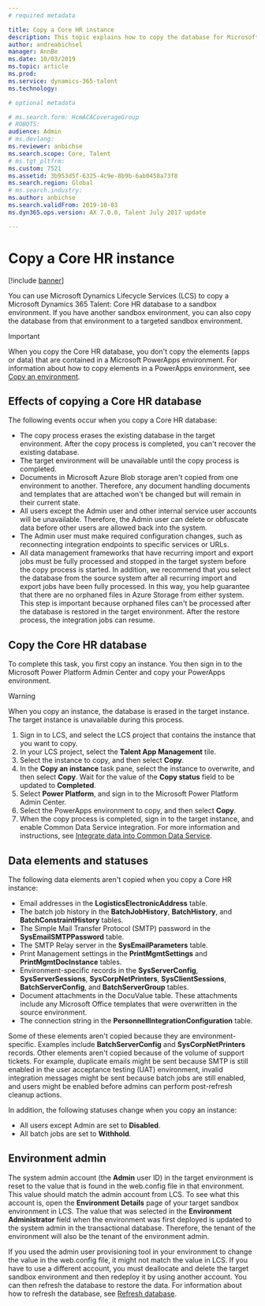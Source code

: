 ```yaml
---
# required metadata

title: Copy a Core HR instance
description: This topic explains how to copy the database for Microsoft Dynamics 365 Talent - Core HR to a sandbox environment.
author: andreabichsel
manager: AnnBe
ms.date: 10/03/2019
ms.topic: article
ms.prod: 
ms.service: dynamics-365-talent
ms.technology: 

# optional metadata

# ms.search.form: HcmACACoverageGroup
# ROBOTS: 
audience: Admin
# ms.devlang: 
ms.reviewer: anbichse
ms.search.scope: Core, Talent
# ms.tgt_pltfrm: 
ms.custom: 7521
ms.assetid: 3b953d5f-6325-4c9e-8b9b-6ab0458a73f8
ms.search.region: Global
# ms.search.industry: 
ms.author: anbichse
ms.search.validFrom: 2019-10-03
ms.dyn365.ops.version: AX 7.0.0, Talent July 2017 update

---
```

# Copy a Core HR instance

[!include [banner](../includes/banner.md)]

You can use Microsoft Dynamics Lifecycle Services (LCS) to copy a Microsoft Dynamics 365 Talent: Core HR database to a sandbox environment. If you have another sandbox environment, you can also copy the database from that environment to a targeted sandbox environment.

> [!IMPORTANT]
> When you copy the Core HR database, you don't copy the elements (apps or data) that are contained in a Microsoft PowerApps environment. For information about how to copy elements in a PowerApps environment, see [Copy an environment](https://docs.microsoft.com/power-platform/admin/copy-environment).

## Effects of copying a Core HR database

The following events occur when you copy a Core HR database:

- The copy process erases the existing database in the target environment. After the copy process is completed, you can't recover the existing database.
- The target environment will be unavailable until the copy process is completed.
- Documents in Microsoft Azure Blob storage aren't copied from one environment to another. Therefore, any document handling documents and templates that are attached won't be changed but will remain in their current state.
- All users except the Admin user and other internal service user accounts will be unavailable. Therefore, the Admin user can delete or obfuscate data before other users are allowed back into the system.
- The Admin user must make required configuration changes, such as reconnecting integration endpoints to specific services or URLs.
- All data management frameworks that have recurring import and export jobs must be fully processed and stopped in the target system before the copy process is started. In addition, we recommend that you select the database from the source system after all recurring import and export jobs have been fully processed. In this way, you help guarantee that there are no orphaned files in Azure Storage from either system. This step is important because orphaned files can't be processed after the database is restored in the target environment. After the restore process, the integration jobs can resume.

## Copy the Core HR database

To complete this task, you first copy an instance. You then sign in to the Microsoft Power Platform Admin Center and copy your PowerApps environment.

> [!WARNING]
> When you copy an instance, the database is erased in the target instance. The target instance is unavailable during this process.

1. Sign in to LCS, and select the LCS project that contains the instance that you want to copy.
2. In your LCS project, select the **Talent App Management** tile.
3. Select the instance to copy, and then select **Copy**.
4. In the **Copy an instance** task pane, select the instance to overwrite, and then select **Copy**. Wait for the value of the **Copy status** field to be updated to **Completed**.
5. Select **Power Platform**, and sign in to the Microsoft Power Platform Admin Center.
6. Select the PowerApps environment to copy, and then select **Copy**.
7. When the copy process is completed, sign in to the target instance, and enable Common Data Service integration. For more information and instructions, see [Integrate data into Common Data Service](https://docs.microsoft.com/power-platform/admin/data-integrator).

## Data elements and statuses

The following data elements aren't copied when you copy a Core HR instance:

- Email addresses in the **LogisticsElectronicAddress** table.
- The batch job history in the **BatchJobHistory**, **BatchHistory**, and **BatchConstraintHistory** tables.
- The Simple Mail Transfer Protocol (SMTP) password in the **SysEmailSMTPPassword** table.
- The SMTP Relay server in the **SysEmailParameters** table.
- Print Management settings in the **PrintMgmtSettings** and **PrintMgmtDocInstance** tables.
- Environment-specific records in the **SysServerConfig**, **SysServerSessions**, **SysCorpNetPrinters**, **SysClientSessions**, **BatchServerConfig**, and **BatchServerGroup** tables.
- Document attachments in the DocuValue table. These attachments include any Microsoft Office templates that were overwritten in the source environment.
- The connection string in the **PersonnellIntegrationConfiguration** table.

Some of these elements aren't copied because they are environment-specific. Examples include **BatchServerConfig** and **SysCorpNetPrinters** records. Other elements aren't copied because of the volume of support tickets. For example, duplicate emails might be sent because SMTP is still enabled in the user acceptance testing (UAT) environment, invalid integration messages might be sent because batch jobs are still enabled, and users might be enabled before admins can perform post-refresh cleanup actions.

In addition, the following statuses change when you copy an instance:

- All users except Admin are set to **Disabled**.
- All batch jobs are set to **Withhold**.

## Environment admin

The system admin account (the **Admin** user ID) in the target environment is reset to the value that is found in the web.config file in that environment. This value should match the admin account from LCS. To see what this account is, open the **Environment Details** page of your target sandbox environment in LCS. The value that was selected in the **Environment Administrator** field when the environment was first deployed is updated to the system admin in the transactional database. Therefore, the tenant of the environment will also be the tenant of the environment admin.

If you used the admin user provisioning tool in your environment to change the value in the web.config file, it might not match the value in LCS. If you have to use a different account, you must deallocate and delete the target sandbox environment and then redeploy it by using another account. You can then refresh the database to restore the data. For information about how to refresh the database, see [Refresh database](https://docs.microsoft.com/dynamics365/fin-ops-core/dev-itpro/database/database-refresh).
